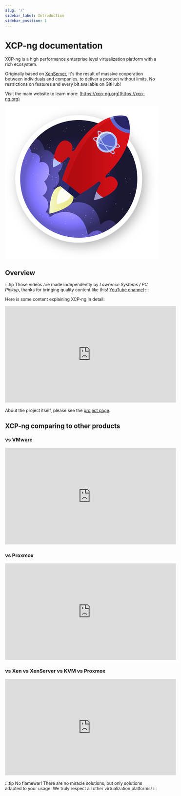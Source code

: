 ```yaml
---
slug: '/'
sidebar_label: Introduction
sidebar_position: 1
---
```


# XCP-ng documentation

XCP-ng is a high performance enterprise level virtualization platform with a rich ecosystem.

Originally based on [XenServer](https://xenserver.org/), it's the result of massive cooperation between individuals and companies, to deliver a product without limits. No restrictions on features and every bit available on GitHub!

Visit the main website to learn more: [https://xcp-ng.org](https://xcp-ng.org)

![](../static/img/xcpbadge.png)

## Overview

:::tip
Those videos are made independently by *Lawrence Systems / PC Pickup*, thanks for bringing quality content like this!
[YouTube channel](https://www.youtube.com/channel/UCHkYOD-3fZbuGhwsADBd9ZQ)
:::

Here is some content explaining XCP-ng in detail:

<iframe width="560" height="315" src="https://www.youtube.com/embed/hh1QADop_IY" frameborder="0" allow="accelerometer; autoplay; encrypted-media; gyroscope; picture-in-picture" allowfullscreen></iframe>

About the project itself, please see the [project page](Project).

## XCP-ng comparing to other products

### vs VMware

<iframe width="560" height="315" src="https://www.youtube.com/embed/wrLue-ENMJc" frameborder="0" allow="accelerometer; autoplay; encrypted-media; gyroscope; picture-in-picture" allowfullscreen></iframe>

### vs Proxmox

<iframe width="560" height="315" src="https://www.youtube.com/embed/5IinFgGAsRs" frameborder="0" allow="accelerometer; autoplay; encrypted-media; gyroscope; picture-in-picture" allowfullscreen></iframe>

### vs Xen vs XenServer vs KVM vs Proxmox

<iframe width="560" height="315" src="https://www.youtube.com/embed/yulfCYmliX8" frameborder="0" allow="accelerometer; autoplay; encrypted-media; gyroscope; picture-in-picture" allowfullscreen></iframe>

:::tip
No flamewar! There are no miracle solutions, but only solutions adapted to your usage. We truly respect all other virtualization platforms!
:::
